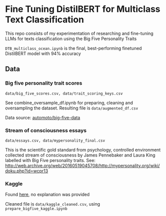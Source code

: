 # Fine Tuning DistilBERT for Multiclass Text Classification

This repo consists of my experimentation of researching and fine-tuning LLMs for texts classification using the Big Five Personality Traits

```DTB_multiclass_ocean.ipynb``` is the final, best-performing finetuned DistilBERT model with 94% accuracy

## Data

### Big five personality trait scores
```data/big_five_scores.csv, data/trait_scoring_keys.csv```

See combine_oversample_df.ipynb for preparing, cleaning and oversampling the dataset. Resulting file is ```data/augmented_df.csv```

Data source: [automoto/big-five-data](https://github.com/automoto/big-five-data?tab=readme-ov-file)


### Stream of consciousness essays 
```data/essays.csv, data/mypersonality_final.csv```

This is the scientific gold standard from psychology, controlled environment collected stream of consciousness by James Pennebaker and Laura King labelled with Big Five personality traits. See: http://web.archive.org/web/20160519045708/http://mypersonality.org/wiki/doku.php?id=wcpr13


### Kaggle

Found [here](https://www.kaggle.com/datasets/zeeshanaliii/big-five-dataset?select=big_five_val_set.csv), no explanation was provided

Cleaned file is ```data/kaggle_cleaned.csv```, using ```prepare_bigfive_kaggle.ipynb```
